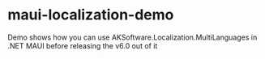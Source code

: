 # maui-localization-demo
Demo shows how you can use AKSoftware.Localization.MultiLanguages in .NET MAUI before releasing the v6.0 out of it 
